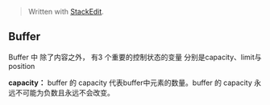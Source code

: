 


> Written with [StackEdit](https://stackedit.io/).

## Buffer
 Buffer 中 除了内容之外， 有3 个重要的控制状态的变量 分别是capacity、limit与position

**capacity：**
buffer 的 capacity 代表buffer中元素的数量。buffer 的 capacity 永远不可能为负数且永远不会改变。




<!--stackedit_data:
eyJoaXN0b3J5IjpbLTQ1ODA4Njk1NCwzNDczOTYwMzMsNTY1OD
QyNTE1XX0=
-->